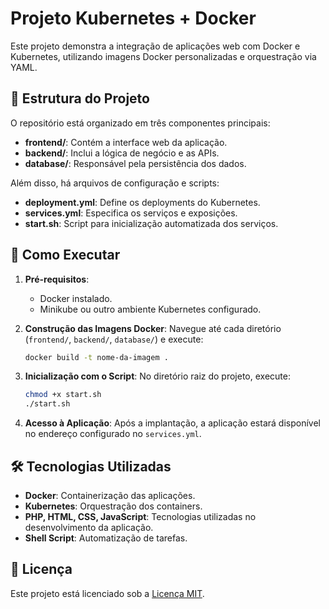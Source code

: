 # Projeto Kubernetes + Docker

Este projeto demonstra a integração de aplicações web com Docker e Kubernetes, utilizando imagens Docker personalizadas e orquestração via YAML.

## 🧱 Estrutura do Projeto

O repositório está organizado em três componentes principais:

- **frontend/**: Contém a interface web da aplicação.
- **backend/**: Inclui a lógica de negócio e as APIs.
- **database/**: Responsável pela persistência dos dados.

Além disso, há arquivos de configuração e scripts:

- **deployment.yml**: Define os deployments do Kubernetes.
- **services.yml**: Especifica os serviços e exposições.
- **start.sh**: Script para inicialização automatizada dos serviços.

## 🚀 Como Executar

1. **Pré-requisitos**:
   - Docker instalado.
   - Minikube ou outro ambiente Kubernetes configurado.

2. **Construção das Imagens Docker**:
   Navegue até cada diretório (`frontend/`, `backend/`, `database/`) e execute:
   ```bash
   docker build -t nome-da-imagem .
   ```

3. **Inicialização com o Script**:
   No diretório raiz do projeto, execute:
   ```bash
   chmod +x start.sh
   ./start.sh
   ```

4. **Acesso à Aplicação**:
   Após a implantação, a aplicação estará disponível no endereço configurado no `services.yml`.

## 🛠️ Tecnologias Utilizadas

- **Docker**: Containerização das aplicações.
- **Kubernetes**: Orquestração dos containers.
- **PHP, HTML, CSS, JavaScript**: Tecnologias utilizadas no desenvolvimento da aplicação.
- **Shell Script**: Automatização de tarefas.

## 📄 Licença

Este projeto está licenciado sob a [Licença MIT](LICENSE).
